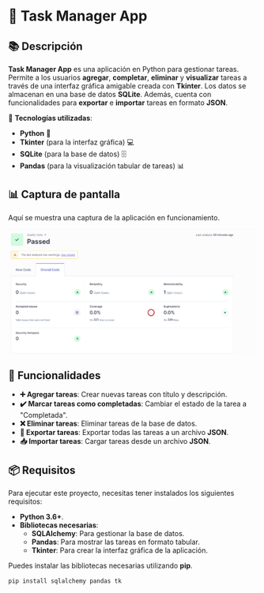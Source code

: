 # 📝 **Task Manager App**

## 📚 **Descripción**
**Task Manager App** es una aplicación en Python para gestionar tareas. Permite a los usuarios **agregar**, **completar**, **eliminar** y **visualizar** tareas a través de una interfaz gráfica amigable creada con **Tkinter**. Los datos se almacenan en una base de datos **SQLite**. Además, cuenta con funcionalidades para **exportar** e **importar** tareas en formato **JSON**.

🔧 **Tecnologías utilizadas**:
- **Python** 🐍
- **Tkinter** (para la interfaz gráfica) 💻
- **SQLite** (para la base de datos) 🗄️
- **Pandas** (para la visualización tabular de tareas) 📊

## 📊 **Captura de pantalla**
Aquí se muestra una captura de la aplicación en funcionamiento.

![SonarQube Screenshot](https://github.com/kantok32/Proyecto-1-tarea-python/blob/master/scanner%20sonarqude/Captura%20de%20pantalla%202024-12-16%20191611.png)


## 🎯 **Funcionalidades**
- **➕ Agregar tareas**: Crear nuevas tareas con título y descripción.
- **✔️ Marcar tareas como completadas**: Cambiar el estado de la tarea a "Completada".
- **❌ Eliminar tareas**: Eliminar tareas de la base de datos.
- **💾 Exportar tareas**: Exportar todas las tareas a un archivo **JSON**.
- **📥 Importar tareas**: Cargar tareas desde un archivo **JSON**.

## 📦 **Requisitos**
Para ejecutar este proyecto, necesitas tener instalados los siguientes requisitos:

- **Python 3.6+**.
- **Bibliotecas necesarias**:
  - **SQLAlchemy**: Para gestionar la base de datos.
  - **Pandas**: Para mostrar las tareas en formato tabular.
  - **Tkinter**: Para crear la interfaz gráfica de la aplicación.

Puedes instalar las bibliotecas necesarias utilizando **pip**.

```bash
pip install sqlalchemy pandas tk
